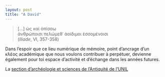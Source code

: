 ```yaml
---
layout: post
title: "A David"
---
```


> […] ὡς καὶ ὀπίσσω<br/>ἀνθρώποισι πελώμεθ᾽ ἀοίδιμοι ἐσσομένοισι <br/>
> (*Iliade*, VI, 357-358)

Dans l’espoir que ce lieu numérique de mémoire, point d’ancrage d’un κλέος académique que nous voulons contribuer à perpétuer, devienne également pour toi espace d’activité et d’échange dans les années futures.

La [section d’archéologie et sciences de l’Antiquité de l’UNIL](https://www.unil.ch/iasa/)